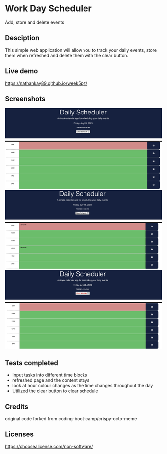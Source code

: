 # Work Day Scheduler 

Add, store and delete events 

## Desciption

This simple web application will allow you to track your daily events, store them when refreshed and delete them with the clear button.

## Live demo

https://nathankay89.github.io/week5pjt/

## Screenshots 
 
 ![Project overview](./Assets/img/5ED1F6CC-F532-4F69-B039-D09564481DF4.jpeg)
 ![info demo](./Assets/img/8080DDFA-A097-43FC-A24E-571FE38A5E1D.jpeg)
 ![clear demo](./Assets/img/87182825-32C3-4A1E-98DB-E265364ED474.jpeg)

## Tests completed 

- Input tasks into different time blocks 
- refreshed page and the content stays 
- look at hour colour changes as the time changes throughout the day 
- Utilized the clear button to clear schedule 

## Credits 

original code forked from coding-boot-camp/crispy-octo-meme

## Licenses

https://choosealicense.com/non-software/

